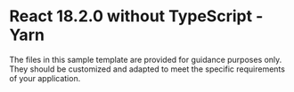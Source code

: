 # React 18.2.0 without TypeScript - Yarn
The files in this sample template are provided for guidance purposes only. They should be customized and adapted to meet the specific requirements of your application.
